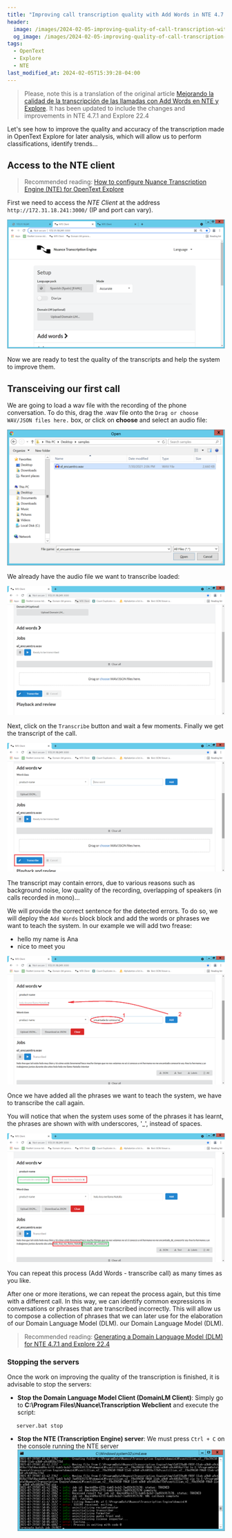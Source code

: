 ```yaml
---
title: "Improving call transcription quality with Add Words in NTE 4.7.1 and Explore 22.4"
header:
  image: /images/2024-02-05-improving-quality-of-call-transcription-with-add-words-in-nte-4-7-1-and-explore/24-nte-transcribe-2nd-time.png
  og_image: /images/2024-02-05-improving-quality-of-call-transcription-with-add-words-in-nte-4-7-1-and-explore/24-nte-transcribe-2nd-time.png
tags:
  - OpenText
  - Explore
  - NTE
last_modified_at: 2024-02-05T15:39:28-04:00
---
```



> Please, note this is a translation of the original article
> [Mejorando la calidad de la transcripción de las llamadas con Add Words en NTE y Explore](/mejorando-la-calidad-de-la-transcripcion-de-las-llamadas-con-add-words-en-nte-y-explore).
> It has been updated to include the changes and improvements in NTE 4.7.1 and Explore 22.4


Let's see how to improve the quality and accuracy of the transcription made in OpenText Explore 
for later analysis, which will allow us to perform classifications, identify trends...

## Access to the NTE client

> Recommended reading: [How to configure Nuance Transcription Engine (NTE) for OpenText Explore](/how-to-configure-nuance-transcription-engine-for-opentext-explore/)

First we need to access the *NTE Client* at the address `http://172.31.18.241:3000/` (IP and port can vary).

![NTE client web access](/images/2024-02-05-improving-quality-of-call-transcription-with-add-words-in-nte-4-7-1-and-explore/09-access-nte.png)

Now we are ready to test the quality of the transcripts and help the system to improve them.


## Transceiving our first call

We are going to load a wav file with the recording of the phone conversation. To do this, drag the 
.wav file onto the `Drag or choose WAV/JSON files here.` box, or click on **choose** and select 
an audio file:

![Select audio file for transcription](/images/2024-02-05-improving-quality-of-call-transcription-with-add-words-in-nte-4-7-1-and-explore/21-load-audio-file-to-transcribe.png)


We already have the audio file we want to transcribe loaded:

![Audio file loaded for transcription](/images/2024-02-05-improving-quality-of-call-transcription-with-add-words-in-nte-4-7-1-and-explore/22-transcribe-audio-file.png)

Next, click on the `Transcribe` button and wait a few moments. Finally we get the 
transcript of the call.

![Transcribe a call with NTE](/images/2024-02-05-improving-quality-of-call-transcription-with-add-words-in-nte-4-7-1-and-explore/25-transcribe-call-with-nte.png)

The transcript may contain errors, due to various reasons such as background noise, 
low quality of the recording, overlapping of speakers (in calls recorded in mono)...

We will provide the correct sentence for the detected errors. To do so, we will deploy the `Add Words` block
block and add the words or phrases we want to teach the system. In our example we will add two frease:

   * hello my name is Ana
   * nice to meet you
   

![NTE - Add words](/images/2024-02-05-improving-quality-of-call-transcription-with-add-words-in-nte-4-7-1-and-explore/23-nte-add-words.png)

Once we have added all the phrases we want to teach the system, we have to transcribe the call again.

You will notice that when the system uses some of the phrases it has learnt, the phrases are shown with
with underscores, '_', instead of spaces.

![Transcribe the call for the 2nd time](/images/2024-02-05-improving-quality-of-call-transcription-with-add-words-in-nte-4-7-1-and-explore/24-nte-transcribe-2nd-time.png)

You can repeat this process (Add Words - transcribe call) as many times as you like.

After one or more iterations, we can repeat the process again, but this time with a different call. 
In this way, we can identify common expressions in conversations or phrases that are transcribed incorrectly.
This will allow us to compose a collection of phrases that we can later use for the elaboration of our Domain Language Model (DLM).
our Domain Language Model (DLM).

> Recommended reading: [Generating a Domain Language Model (DLM) for NTE 4.7.1 and Explore 22.4](/generate-a-domain-language-model-dlm-with-nte-4-7-1-y-explore)


### Stopping the servers

Once the work on improving the quality of the transcription is finished, it is advisable to stop the servers:

   - **Stop the Domain Language Model Client (DomainLM Client)**: Simply go to 
   **C:\Program Files\Nuance\Transcription Webclient** and execute the script:

```shell
   server.bat stop
```
   
   - **Stop the NTE (Transcription Engine) server**: We must press `Ctrl + C` on the console running the 
   NTE server
   ![Stop the NTE server](/images/17-stop-server-transcription-engine.png)

